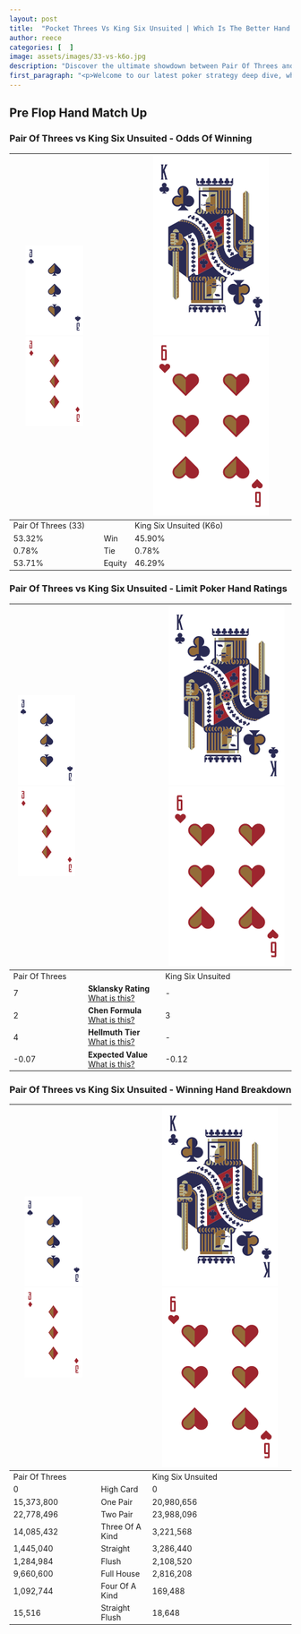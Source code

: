 ```yaml
---
layout: post
title:  "Pocket Threes Vs King Six Unsuited | Which Is The Better Hand In Poker? A Complete Guide"
author: reece
categories: [  ]
image: assets/images/33-vs-k6o.jpg
description: "Discover the ultimate showdown between Pair Of Threes and King Six Unsuited in poker! Uncover the odds, strategies, and scenarios where one hand triumphs over the other. Get ready to up your poker game with this thrilling analysis."
first_paragraph: "<p>Welcome to our latest poker strategy deep dive, where we're pitting two distinct hands against each other in a high-stakes showdown: Pair Of Threes vs King Six Unsuited.</p><p>In the dynamic world of poker, every decision counts, and knowing which hand holds the upper hand is key to your success at the table.</p><p>In this article, we'll dissect these two hands, explore the scenarios where one dominates the other, and equip you with the knowledge to make strategic choices that can tip the odds in your favor.</p><p>Get ready to unravel the intriguing dynamics of these poker hands and elevate your game to new heights.</p>"
---
```




[comment]: # (sp0)

## Pre Flop Hand Match Up

<div class="table hand-ratings" markdown="1"> 



### Pair Of Threes vs King Six Unsuited - Odds Of Winning


    
| ![image info](assets/images/hand1/3.png) ![image info](assets/images/hand1/3o.png) |  | ![image info](assets/images/hand2/K.png) ![image info](assets/images/hand2/6o.png) |
| -------- | -------- | -------- |
| Pair Of Threes (33) |  | King Six Unsuited (K6o) |
| 53.32% | Win | 45.90% |
| 0.78% | Tie | 0.78% |
| 53.71% | Equity | 46.29% |




[comment]: # (sp1)



### Pair Of Threes vs King Six Unsuited - Limit Poker Hand Ratings


    
| ![image info](assets/images/hand1/3.png) ![image info](assets/images/hand1/3o.png) |  | ![image info](assets/images/hand2/K.png) ![image info](assets/images/hand2/6o.png) |
| -------- | -------- | -------- |
| Pair Of Threes |  | King Six Unsuited |
| 7 | **Sklansky Rating** [What is this?](/sklansky-rating-explained) | - |
| 2 | **Chen Formula** [What is this?](/chen-formula-explained) | 3 |
| 4 | **Hellmuth Tier** [What is this?](/Hellmuth-tier-explained) | - |
| -0.07 | **Expected Value** [What is this?](/expected-value-explained) | -0.12 |




[comment]: # (sp2)



### Pair Of Threes vs King Six Unsuited - Winning Hand Breakdown


    
| ![image info](assets/images/hand1/3.png) ![image info](assets/images/hand1/3o.png) |  | ![image info](assets/images/hand2/K.png) ![image info](assets/images/hand2/6o.png) |
| -------- | -------- | -------- |
| Pair Of Threes |  | King Six Unsuited |
| 0 | High Card | 0 |
| 15,373,800 | One Pair | 20,980,656 |
| 22,778,496 | Two Pair | 23,988,096 |
| 14,085,432 | Three Of A Kind | 3,221,568 |
| 1,445,040 | Straight | 3,286,440 |
| 1,284,984 | Flush | 2,108,520 |
| 9,660,600 | Full House | 2,816,208 |
| 1,092,744 | Four Of A Kind | 169,488 |
| 15,516 | Straight Flush | 18,648 |




[comment]: # (sp3)



</div>

[comment]: # (sp4)



[comment]: # (sp5)

